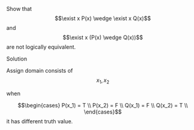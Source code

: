 Show that $$\exist x P(x) \wedge \exist x Q(x)$$ and $$\exist x (P(x) \wedge Q(x))$$ are not logically equivalent.

Solution

Assign domain consists of $$x_1, x_2$$

when

$$\begin{cases}
P(x_1) = T \\
P(x_2) = F \\
Q(x_1) = F \\
Q(x_2) = T \\
\end{cases}$$ it has different truth value.